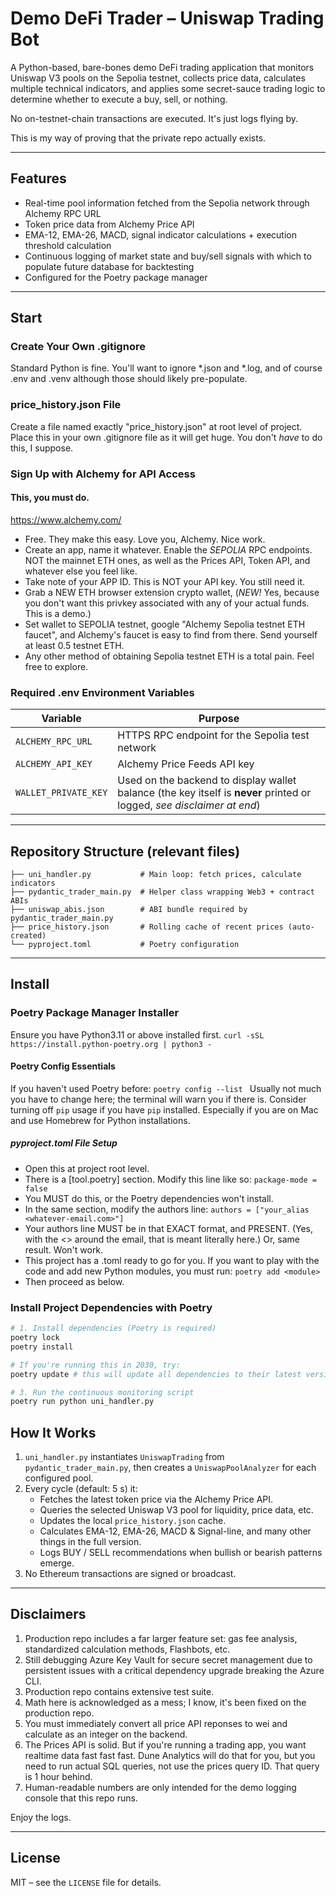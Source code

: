 # Demo DeFi Trader – Uniswap Trading Bot

A Python-based, bare-bones demo DeFi trading application that monitors Uniswap V3 pools on the Sepolia testnet, collects price data, calculates multiple technical indicators, and applies some secret-sauce trading logic to determine whether to execute a buy, sell, or nothing.

No on-testnet-chain transactions are executed. It's just logs flying by.

This is my way of proving that the private repo actually exists.

---

## Features

- Real-time pool information fetched from the Sepolia network through Alchemy RPC URL
- Token price data from Alchemy Price API
- EMA-12, EMA-26, MACD, signal indicator calculations + execution threshold calculation
- Continuous logging of market state and buy/sell signals with which to populate future database for backtesting
- Configured for the Poetry package manager

---

## Start

### Create Your Own .gitignore
Standard Python is fine. You'll want to ignore *.json and *.log, and of course .env and .venv although those should likely pre-populate.

### price_history.json File
Create a file named exactly "price_history.json" at root level of project.
Place this in your own .gitignore file as it will get huge.
You don't _have_ to do this, I suppose.

### Sign Up with Alchemy for API Access
#### This, you must do.
https://www.alchemy.com/
- Free. They make this easy. Love you, Alchemy. Nice work.
- Create an app, name it whatever. Enable the *SEPOLIA* RPC endpoints. NOT the mainnet ETH ones, as well as the Prices API, Token API, and whatever else you feel like.
- Take note of your APP ID. This is NOT your API key. You still need it.
- Grab a NEW ETH browser extension crypto wallet, (*NEW!* Yes, because you don't want this privkey associated with any of your actual funds. This is a demo.)
- Set wallet to SEPOLIA testnet, google "Alchemy Sepolia testnet ETH faucet", and Alchemy's faucet is easy to find from there. Send yourself at least 0.5 testnet ETH.
- Any other method of obtaining Sepolia testnet ETH is a total pain. Feel free to explore.

### Required .env Environment Variables


| Variable            | Purpose                                                                                                   |
|---------------------|-----------------------------------------------------------------------------------------------------------|
| `ALCHEMY_RPC_URL`   | HTTPS RPC endpoint for the Sepolia test network                                                           |
| `ALCHEMY_API_KEY`   | Alchemy Price Feeds API key                                                                               |
| `WALLET_PRIVATE_KEY`| Used on the backend to display wallet balance (the key itself is **never** printed or logged, _see disclaimer at end_)             |


---

## Repository Structure (relevant files)

```
├── uni_handler.py           # Main loop: fetch prices, calculate indicators
├── pydantic_trader_main.py  # Helper class wrapping Web3 + contract ABIs
├── uniswap_abis.json        # ABI bundle required by pydantic_trader_main.py
├── price_history.json       # Rolling cache of recent prices (auto-created)
└── pyproject.toml           # Poetry configuration
```

---

## Install

### Poetry Package Manager Installer
Ensure you have Python3.11 or above installed first.
```curl -sSL https://install.python-poetry.org | python3 -```

#### Poetry Config Essentials
If you haven't used Poetry before:
```poetry config --list ```
Usually not much you have to change here; the terminal will warn you if there is.
Consider turning off ```pip``` usage if you have ```pip``` installed. Especially if you are on Mac and use Homebrew for Python installations.

##### pyproject.toml File Setup
- Open this at project root level.
- There is a [tool.poetry] section. Modify this line like so:
```package-mode = false```
- You MUST do this, or the Poetry dependencies won't install.
- In the same section, modify the authors line:
```authors = ["your_alias <whatever-email.com>"]```
- Your authors line MUST be in that EXACT format, and PRESENT. (Yes, with the <> around the email, that is meant literally here.) Or, same result. Won't work.
- This project has a .toml ready to go for you. If you want to play with the code and add new Python modules, you must run:
```poetry add <module>```
- Then proceed as below.

### Install Project Dependencies with Poetry

```bash
# 1. Install dependencies (Poetry is required)
poetry lock
poetry install

# If you're running this in 2030, try:
poetry update # this will update all dependencies to their latest versions

# 3. Run the continuous monitoring script
poetry run python uni_handler.py
```

## How It Works

1. `uni_handler.py` instantiates `UniswapTrading` from `pydantic_trader_main.py`, then creates a `UniswapPoolAnalyzer` for each configured pool.
2. Every cycle (default: 5 s) it:
   - Fetches the latest token price via the Alchemy Price API.
   - Queries the selected Uniswap V3 pool for liquidity, price data, etc.
   - Updates the local `price_history.json` cache.
   - Calculates EMA-12, EMA-26, MACD & Signal-line, and many other things in the full version.
   - Logs BUY / SELL recommendations when bullish or bearish patterns emerge.
3. No Ethereum transactions are signed or broadcast.

---

## Disclaimers

1. Production repo includes a far larger feature set: gas fee analysis, standardized calculation methods, Flashbots, etc.
2. Still debugging Azure Key Vault for secure secret management due to persistent issues with a critical dependency upgrade breaking the Azure CLI.
3. Production repo contains extensive test suite.
4. Math here is acknowledged as a mess; I know, it's been fixed on the production repo.
5. You must immediately convert all price API reponses to wei and calculate as an integer on the backend.
6. The Prices API is solid. But if you're running a trading app, you want realtime data fast fast fast. Dune Analytics will do that for you, but you need to run actual SQL queries, not use the prices query ID. That query is 1 hour behind.
7. Human-readable numbers are only intended for the demo logging console that this repo runs.

Enjoy the logs.

---

## License

MIT – see the `LICENSE` file for details.
